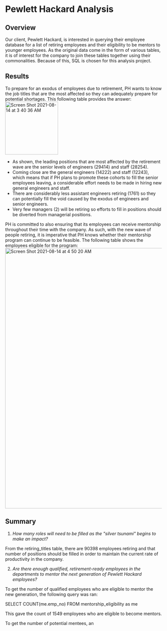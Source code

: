 # Pewlett Hackard Analysis

## Overview
Our client, Pewlett Hackard, is interested in querying their employee database for a list of retiring employees and their eligibility to be mentors to younger employees. As the original data come in the form of various tables, it is of interest for the company to join these tables together using their commonalities. Because of this, SQL is chosen for this analysis project.

## Results

To prepare for an exodus of employees due to retirement, PH wants to know the job titles that are the most affected so they can adequately prepare for potential shortages. This following table provides the answer:
<img width="170" alt="Screen Shot 2021-08-14 at 3 40 36 AM" src="https://user-images.githubusercontent.com/84816495/129439032-9f069858-b951-4a3d-baea-a5be4f735945.png">

- As shown, the leading positions that are most affected by the retirement wave are the senior levels of engineers (29414) and staff (28254). 
- Coming close are the general engineers (14222) and staff (12243), which means that if PH plans to promote these cohorts to fill the senior employees leaving, a considerable effort needs to be made in hiring new general engineers and staff. 
- There are considerably less assistant engineers retiring (1761) so they can potentially fill the void caused by the exodus of engineers and senior engineers.
- Very few managers (2) will be retiring so efforts to fill in positions should be diverted from managerial positions.

PH is committed to also ensuring that its employees can receive mentorship throughout their time with the company. As such, with the new wave of people retiring, it is imperative that PH knows whether their mentorship program can continue to be feasible. The following table shows the employees eligible for the program:
<img width="836" alt="Screen Shot 2021-08-14 at 4 50 20 AM" src="https://user-images.githubusercontent.com/84816495/129440577-d11b798d-5583-433a-89c7-d86653639476.png">

## Summary

1. _How many roles will need to be filled as the "silver tsunami" begins to make an impact?_

From the retiring_titles table, there are 90398 employees retiring and that number of positions should be filled in order to maintain the current rate of productivity in the company.

2. _Are there enough qualified, retirement-ready employees in the departments to mentor the next generation of Pewlett Hackard employees?_

To get the number of qualified employees who are eligible to mentor the new generation, the following query was ran:

SELECT COUNT(me.emp_no)
FROM mentorship_eligibility as me

This gave the count of 1549 employees who are eligible to become mentors. 

To get the number of potential mentees, an 
